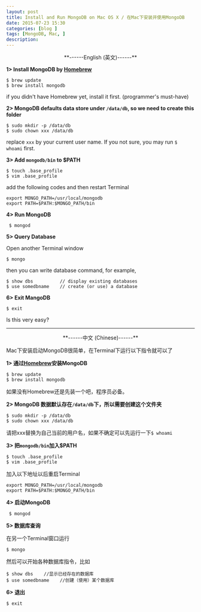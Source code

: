 ```yaml
---
layout: post
title: Install and Run MongoDB on Mac OS X / 在Mac下安装并使用MongoDB
date: 2015-07-23 15:30
categories: [blog ]
tags: [MongoDB, Mac, ]
description:
---
```



<center>**------English (英文)------**</center>

<b>1> Install MongoDB by [Homebrew][hb]</b>

	$ brew update
	$ brew install mongodb

if you didn't have Homebrew yet, install it first. (programmer's must-have)


<b>2> MongoDB defaults data store under `/data/db`, so we need to create this folder</b>

	$ sudo mkdir -p /data/db
	$ sudo chown xxx /data/db

replace `xxx` by your current user name. If you not sure, you may run `$ whoami` first.


<b>3> Add `mongodb/bin` to $PATH</b>

	$ touch .base_profile
	$ vim .base_profile

add the following codes and then restart Terminal

	export MONGO_PATH=/usr/local/mongodb  
	export PATH=$PATH:$MONGO_PATH/bin  


<b>4> Run MongoDB</b>

	 $ mongod


<b>5> Query Database</b>

Open another Terminal window

	$ mongo

then you can write database command, for example,

	$ show dbs          // display existing databases
	$ use somedbname    // create (or use) a database

<b>6> Exit MangoDB</b>

	$ exit


Is this very easy?

<hr />

<center>**------中文 (Chinese)------**</center>


Mac下安装启动MongoDB很简单，在Terminal下运行以下指令就可以了


<b>1> 通过[Homebrew][hb]安装MongoDB</b>

	$ brew update
	$ brew install mongodb

如果没有Homebrew还是先装一个吧，程序员必备。


<b>2> MongoDB 数据默认存在`/data/db`下，所以需要创建这个文件夹</b>

	$ sudo mkdir -p /data/db
	$ sudo chown xxx /data/db

请把xxx替换为自己当前的用户名，如果不确定可以先运行一下`$ whoami`


<b>3> 把`mongodb/bin`加入$PATH</b>

	$ touch .base_profile
	$ vim .base_profile

加入以下地址以后重启Terminal

	export MONGO_PATH=/usr/local/mongodb  
	export PATH=$PATH:$MONGO_PATH/bin  


<b>4> 启动MongoDB</b>

	 $ mongod

<b>5> 数据库查询</b>

在另一个Terminal窗口运行

	$ mongo

然后可以开始各种数据库指令，比如

	$ show dbs    //显示已经存在的数据库
	$ use somedbname    //创建（使用）某个数据库

<b>6> 退出</b>

	$ exit




[hb]:http://brew.sh/index.html
